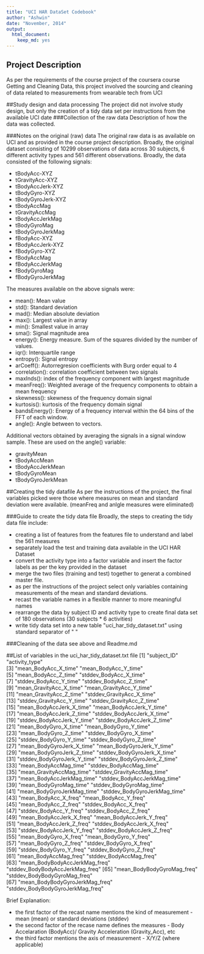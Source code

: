 ```yaml
---
title: "UCI HAR DataSet Codebook"
author: "Ashwin"
date: "November, 2014"
output:
  html_document:
    keep_md: yes
---
```


## Project Description
As per the requirements of the course project of the coursera course Getting and Cleaning Data, this project involved the sourcing and cleaning of data related to measurements from wearable tech from UCI

##Study design and data processing
The project did not involve study design, but only the creation of a tidy data set per instructions from the available UCI date
###Collection of the raw data
Description of how the data was collected.

###Notes on the original (raw) data 
The original raw data is as available on UCI and as provided in the course project description. Broadly, the original dataset consisting of 10299 observations of data across 30 subjects, 6 different activity types and 561 different observations. 
Broadly, the data consisted of the following signals:
 - tBodyAcc-XYZ
 - tGravityAcc-XYZ
 - tBodyAccJerk-XYZ
 - tBodyGyro-XYZ
 - tBodyGyroJerk-XYZ
 - tBodyAccMag
 - tGravityAccMag
 - tBodyAccJerkMag
 - tBodyGyroMag
 - tBodyGyroJerkMag
 - fBodyAcc-XYZ
 - fBodyAccJerk-XYZ
 - fBodyGyro-XYZ
 - fBodyAccMag
 - fBodyAccJerkMag
 - fBodyGyroMag
 - fBodyGyroJerkMag

The measures available on the above signals were: 

 - mean(): Mean value
 - std(): Standard deviation
 - mad(): Median absolute deviation 
 - max(): Largest value in array
 - min(): Smallest value in array
 - sma(): Signal magnitude area
 - energy(): Energy measure. Sum of the squares divided by the number of values. 
 - iqr(): Interquartile range 
 - entropy(): Signal entropy
 - arCoeff(): Autorregresion coefficients with Burg order equal to 4
 - correlation(): correlation coefficient between two signals
 - maxInds(): index of the frequency component with largest magnitude
 - meanFreq(): Weighted average of the frequency components to obtain a mean frequency
 - skewness(): skewness of the frequency domain signal 
 - kurtosis(): kurtosis of the frequency domain signal 
 - bandsEnergy(): Energy of a frequency interval within the 64 bins of the FFT of each window.
 - angle(): Angle between to vectors.

Additional vectors obtained by averaging the signals in a signal window sample. These are used on the angle() variable:

 - gravityMean
 - tBodyAccMean
 - tBodyAccJerkMean
- tBodyGyroMean
 - tBodyGyroJerkMean
 
##Creating the tidy datafile
As per the instructions of the project, the final variables picked were those where measures on mean and standard deviation were available. 
(meanFreq and anlgle measures were eliminated)

###Guide to create the tidy data file
Broadly, the steps to creating the tidy data file include: 
 - creating a list of features from the features file to understand and label the 561 measures
 - separately load the test and training data available in the UCI HAR Dataset
 - convert the activity type into a factor variable and insert the factor labels as per the key provided in the dataset
 - merge the two files (training and test) together to generat a combined master file.
 - as per the instructions of the project select only variables containing measurements of the mean and standard deviations. 
 - recast the variable names in a flexible manner to more meaningful names
 - rearrange the data by subject ID and activity type to create final data set of 180 observations (30 subjects * 6 activities)
 - write tidy data set into a new table "uci_har_tidy_dataset.txt" using standard separator of " "
  

###Cleaning of the data
see above and Readme.md

##List of  variables in the uci_har_tidy_dataset.txt file
[1] "subject_ID"                      "activity_type"                  
 [3] "mean_BodyAcc_X_time"             "mean_BodyAcc_Y_time"            
 [5] "mean_BodyAcc_Z_time"             "stddev_BodyAcc_X_time"          
 [7] "stddev_BodyAcc_Y_time"           "stddev_BodyAcc_Z_time"          
 [9] "mean_GravityAcc_X_time"          "mean_GravityAcc_Y_time"         
[11] "mean_GravityAcc_Z_time"          "stddev_GravityAcc_X_time"       
[13] "stddev_GravityAcc_Y_time"        "stddev_GravityAcc_Z_time"       
[15] "mean_BodyAccJerk_X_time"         "mean_BodyAccJerk_Y_time"        
[17] "mean_BodyAccJerk_Z_time"         "stddev_BodyAccJerk_X_time"      
[19] "stddev_BodyAccJerk_Y_time"       "stddev_BodyAccJerk_Z_time"      
[21] "mean_BodyGyro_X_time"            "mean_BodyGyro_Y_time"           
[23] "mean_BodyGyro_Z_time"            "stddev_BodyGyro_X_time"         
[25] "stddev_BodyGyro_Y_time"          "stddev_BodyGyro_Z_time"         
[27] "mean_BodyGyroJerk_X_time"        "mean_BodyGyroJerk_Y_time"       
[29] "mean_BodyGyroJerk_Z_time"        "stddev_BodyGyroJerk_X_time"     
[31] "stddev_BodyGyroJerk_Y_time"      "stddev_BodyGyroJerk_Z_time"     
[33] "mean_BodyAccMag_time"            "stddev_BodyAccMag_time"         
[35] "mean_GravityAccMag_time"         "stddev_GravityAccMag_time"      
[37] "mean_BodyAccJerkMag_time"        "stddev_BodyAccJerkMag_time"     
[39] "mean_BodyGyroMag_time"           "stddev_BodyGyroMag_time"        
[41] "mean_BodyGyroJerkMag_time"       "stddev_BodyGyroJerkMag_time"    
[43] "mean_BodyAcc_X_freq"             "mean_BodyAcc_Y_freq"            
[45] "mean_BodyAcc_Z_freq"             "stddev_BodyAcc_X_freq"          
[47] "stddev_BodyAcc_Y_freq"           "stddev_BodyAcc_Z_freq"          
[49] "mean_BodyAccJerk_X_freq"         "mean_BodyAccJerk_Y_freq"        
[51] "mean_BodyAccJerk_Z_freq"         "stddev_BodyAccJerk_X_freq"      
[53] "stddev_BodyAccJerk_Y_freq"       "stddev_BodyAccJerk_Z_freq"      
[55] "mean_BodyGyro_X_freq"            "mean_BodyGyro_Y_freq"           
[57] "mean_BodyGyro_Z_freq"            "stddev_BodyGyro_X_freq"         
[59] "stddev_BodyGyro_Y_freq"          "stddev_BodyGyro_Z_freq"         
[61] "mean_BodyAccMag_freq"            "stddev_BodyAccMag_freq"         
[63] "mean_BodyBodyAccJerkMag_freq"    "stddev_BodyBodyAccJerkMag_freq" 
[65] "mean_BodyBodyGyroMag_freq"       "stddev_BodyBodyGyroMag_freq"    
[67] "mean_BodyBodyGyroJerkMag_freq"   "stddev_BodyBodyGyroJerkMag_freq"

Brief Explanation: 
- the first factor of the recast name mentions the kind of measurement - mean (mean) or standard deviations (stddev)
- the second factor of the recase name defines the measures - Body Accelaration (BodyAcc)/ Gravity Acceleration (Gravity_Acc), etc
- the third factor mentions the axis of measurement - X/Y/Z (where applicable)




